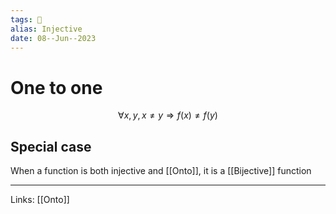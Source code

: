 ```yaml
---
tags: 🌱
alias: Injective
date: 08--Jun--2023
---
```


# One to one
$$\forall x,y, x \ne y \Rightarrow f(x)\ne f(y)$$
## Special case
When a function is both injective and [[Onto]], it is a [[Bijective]] function

---
Links: [[Onto]]